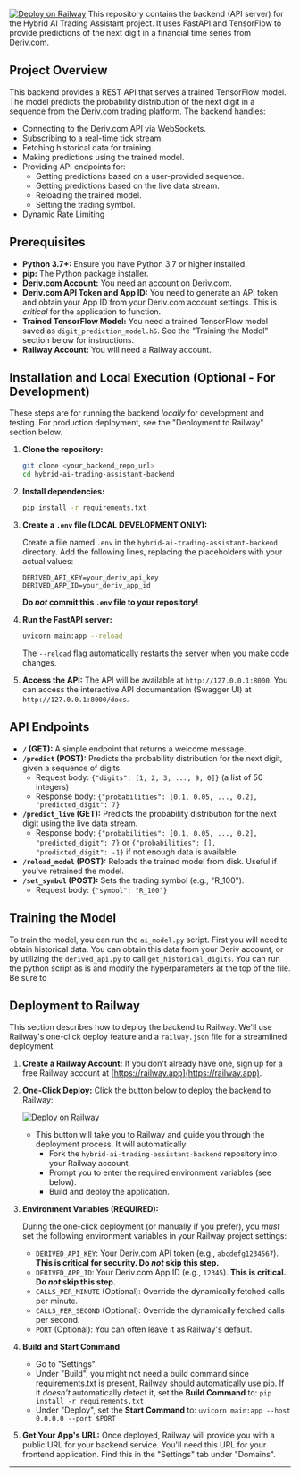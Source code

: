 [![Deploy on Railway](https://railway.app/button.svg)](https://railway.app/new?template=https://github.com/manybotts/hybrid-ai-trading-assistant-backend&envs=DERIVED_API_KEY,DERIVED_APP_ID,CALLS_PER_MINUTE,CALLS_PER_SECOND&DERIVED_API_KEY_DESCRIPTION=Your+Deriv.com+API+token&DERIVED_APP_ID_DESCRIPTION=Your+Deriv.com+App+ID&CALLS_PER_MINUTE_DESCRIPTION=Optional:+Override+default+calls+per+minute&CALLS_PER_SECOND_DESCRIPTION=Optional:+Override+default+calls+per+second&referral=main)
This repository contains the backend (API server) for the Hybrid AI Trading Assistant project. It uses FastAPI and TensorFlow to provide predictions of the next digit in a financial time series from Deriv.com.

## Project Overview

This backend provides a REST API that serves a trained TensorFlow model. The model predicts the probability distribution of the next digit in a sequence from the Deriv.com trading platform. The backend handles:

*   Connecting to the Deriv.com API via WebSockets.
*   Subscribing to a real-time tick stream.
*   Fetching historical data for training.
*   Making predictions using the trained model.
*   Providing API endpoints for:
    *   Getting predictions based on a user-provided sequence.
    *   Getting predictions based on the live data stream.
    *   Reloading the trained model.
    *   Setting the trading symbol.
* Dynamic Rate Limiting

## Prerequisites

*   **Python 3.7+:**  Ensure you have Python 3.7 or higher installed.
*   **pip:**  The Python package installer.
*   **Deriv.com Account:** You need an account on Deriv.com.
*   **Deriv.com API Token and App ID:** You need to generate an API token and obtain your App ID from your Deriv.com account settings.  This is *critical* for the application to function.
*   **Trained TensorFlow Model:**  You need a trained TensorFlow model saved as `digit_prediction_model.h5`.  See the "Training the Model" section below for instructions.
* **Railway Account:** You will need a Railway account.

## Installation and Local Execution (Optional - For Development)

These steps are for running the backend *locally* for development and testing.  For production deployment, see the "Deployment to Railway" section below.

1.  **Clone the repository:**

    ```bash
    git clone <your_backend_repo_url>
    cd hybrid-ai-trading-assistant-backend
    ```

2.  **Install dependencies:**

    ```bash
    pip install -r requirements.txt
    ```

3.  **Create a `.env` file (LOCAL DEVELOPMENT ONLY):**

    Create a file named `.env` in the `hybrid-ai-trading-assistant-backend` directory.  Add the following lines, replacing the placeholders with your actual values:

    ```
    DERIVED_API_KEY=your_deriv_api_key
    DERIVED_APP_ID=your_deriv_app_id
    ```
    **Do *not* commit this `.env` file to your repository!**

4.  **Run the FastAPI server:**

    ```bash
    uvicorn main:app --reload
    ```

    The `--reload` flag automatically restarts the server when you make code changes.

5.  **Access the API:** The API will be available at `http://127.0.0.1:8000`. You can access the interactive API documentation (Swagger UI) at `http://127.0.0.1:8000/docs`.

## API Endpoints

*   **`/` (GET):** A simple endpoint that returns a welcome message.
*   **`/predict` (POST):** Predicts the probability distribution for the next digit, given a sequence of digits.
    *   Request body: `{"digits": [1, 2, 3, ..., 9, 0]}` (a list of 50 integers)
    *   Response body: `{"probabilities": [0.1, 0.05, ..., 0.2], "predicted_digit": 7}`
*   **`/predict_live` (GET):** Predicts the probability distribution for the next digit using the live data stream.
    *   Response body: `{"probabilities": [0.1, 0.05, ..., 0.2], "predicted_digit": 7}` or `{"probabilities": [], "predicted_digit": -1}` if not enough data is available.
*   **`/reload_model` (POST):** Reloads the trained model from disk. Useful if you've retrained the model.
*   **`/set_symbol` (POST):** Sets the trading symbol (e.g., "R_100").
    *   Request body: `{"symbol": "R_100"}`

## Training the Model
To train the model, you can run the `ai_model.py` script. First you will need to obtain historical data. You can obtain this data from your Deriv account, or by utilizing the `derived_api.py` to call `get_historical_digits`. You can run the python script as is and modify the hyperparameters at the top of the file. Be sure to
## Deployment to Railway

This section describes how to deploy the backend to Railway. We'll use Railway's one-click deploy feature and a `railway.json` file for a streamlined deployment.

1.  **Create a Railway Account:** If you don't already have one, sign up for a free Railway account at [https://railway.app](https://railway.app).

2.  **One-Click Deploy:** Click the button below to deploy the backend to Railway:

    [![Deploy on Railway](https://railway.app/button.svg)](https://railway.app/new?template=https%3A%2F%2Fgithub.com%2Fmanybotts%2Fhybrid-ai-trading-assistant-backend&envs=DERIVED_API_KEY%2CDERIVED_APP_ID&optionalEnvs=CALLS_PER_MINUTE%2CCALLS_PER_SECOND&DERIVED_API_KEY_DESCRIPTION=Your+Deriv.com+API+token&DERIVED_APP_ID_DESCRIPTION=Your+Deriv.com+App+ID&CALLS_PER_MINUTE_DESCRIPTION=Optional%3A+Override+default+calls+per+minute&CALLS_PER_SECOND_DESCRIPTION=Optional%3A+Override+default+calls+per+second)

    *   This button will take you to Railway and guide you through the deployment process.  It will automatically:
        *   Fork the `hybrid-ai-trading-assistant-backend` repository into your Railway account.
        *   Prompt you to enter the required environment variables (see below).
        *   Build and deploy the application.

3.  **Environment Variables (REQUIRED):**

    During the one-click deployment (or manually if you prefer), you *must* set the following environment variables in your Railway project settings:

    *   `DERIVED_API_KEY`: Your Deriv.com API token (e.g., `abcdefg1234567`).  **This is critical for security. Do *not* skip this step.**
    *   `DERIVED_APP_ID`: Your Deriv.com App ID (e.g., `12345`).  **This is critical. Do *not* skip this step.**
    *   `CALLS_PER_MINUTE` (Optional): Override the dynamically fetched calls per minute.
    *   `CALLS_PER_SECOND` (Optional): Override the dynamically fetched calls per second.
    *    `PORT` (Optional): You can often leave it as Railway's default.

4. **Build and Start Command**
    * Go to "Settings".
    * Under "Build", you might not need a build command since requirements.txt is present, Railway should automatically use pip. If it *doesn't* automatically detect it, set the **Build Command** to: `pip install -r requirements.txt`
    * Under "Deploy", set the **Start Command** to: `uvicorn main:app --host 0.0.0.0 --port $PORT`
5.  **Get Your App's URL:** Once deployed, Railway will provide you with a public URL for your backend service. You'll need this URL for your frontend application.  Find this in the "Settings" tab under "Domains".

---
